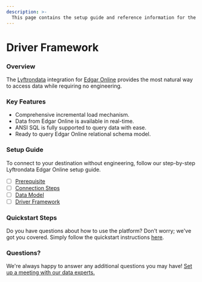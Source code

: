 ```yaml
---
description: >-
  This page contains the setup guide and reference information for the Edgar Online source connector.
---
```


# Driver Framework

### Overview

The [Lyftrondata](https://www.lyftrondata.com/) integration for [Edgar Online](None) provides the most natural way to access data while requiring no engineering.

### Key Features

* Comprehensive incremental load mechanism.
* Data from Edgar Online is available in real-time.&#x20;
* ANSI SQL is fully supported to query data with ease.
* Ready to query Edgar Online relational schema model.

### Setup Guide

To connect to your destination without engineering, follow our step-by-step Lyftrondata Edgar Online setup guide.

* [ ] [Prerequisite](../prerequisite.md)
* [ ] [Connection Steps](../connection-steps.md)
* [ ] [Data Model](../data-model/erd.md)
* [ ] [Driver Framework](../driver-framework/)

### Quickstart Steps

Do you have questions about how to use the platform? Don't worry; we've got you covered. Simply follow the quickstart instructions [here](../driver-framework/README.md).

### Questions? <a href="#questions" id="questions"></a>

We're always happy to answer any additional questions you may have! [Set up a meeting with our data experts.](https://www.lyftrondata.com/book-a-meeting/)


